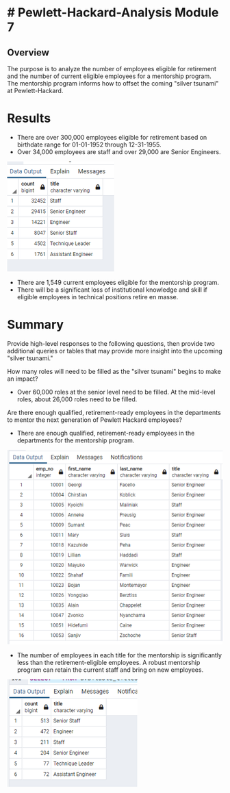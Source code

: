 # # Pewlett-Hackard-Analysis Module 7 


## Overview
The purpose is to analyze the number of employees eligible for retirement and the number of current eligible employees for a mentorship program.
The mentorship program informs how to offset the coming "silver tsunami" at Pewlett-Hackard.

# Results

* There are over 300,000 employees eligible for retirement based on birthdate range for 01-01-1952 through 12-31-1955.
* Over 34,000 employees are staff and over 29,000 are Senior Engineers.

![alt text](https://github.com/sarifrey/Pewlett-Hackard-Analysis/blob/main/Data/Titles.png)
* There are 1,549 current employees eligible for the mentorship program.
* There will be a significant loss of institutional knowledge and skill if eligible employees in technical positions retire en masse.

# Summary
Provide high-level responses to the following questions, then provide two additional queries or tables that may provide more insight into the upcoming "silver tsunami."

How many roles will need to be filled as the "silver tsunami" begins to make an impact?
* Over 60,000 roles at the senior level need to be filled. At the mid-level roles, about 26,000 roles need to be filled. 

Are there enough qualified, retirement-ready employees in the departments to mentor the next generation of Pewlett Hackard employees?
* There are enough qualified, retirement-ready employees in the departments for the mentorship program.

![alt text](https://github.com/sarifrey/Pewlett-Hackard-Analysis/blob/main/Data/unique_titles.png)

* The number of employees in each title for the mentorship is significantly less than the retirement-eligible employees. 
A robust mentorship program can retain the current staff and bring on new employees. 

![alt text](https://github.com/sarifrey/Pewlett-Hackard-Analysis/blob/main/Data/available_titles.png)
